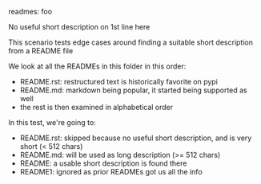 readmes: foo

No useful short description on 1st line here

This scenario tests edge cases around finding a suitable short description from a README file

We look at all the READMEs in this folder in this order:
- README.rst: restructured text is historically favorite on pypi
- README.md: markdown being popular, it started being supported as well
- the rest is then examined in alphabetical order

In this test, we're going to:
- README.rst: skipped because no useful short description, and is very short (< 512 chars)
- README.md: will be used as long description (>= 512 chars)
- README: a usable short description is found there
- README1: ignored as prior READMEs got us all the info
